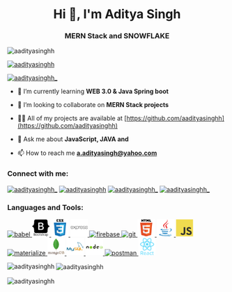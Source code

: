 

<h1 align="center">Hi 👋, I'm Aditya Singh</h1>
<h3 align="center">MERN Stack and SNOWFLAKE</h3>


<p align="left"> <img src="https://komarev.com/ghpvc/?username=aadityasinghh&label=Profile%20views&color=0e75b6&style=flat" alt="aadityasinghh" /> </p>

<p align="left"> <a href="https://github.com/ryo-ma/github-profile-trophy"><img src="https://github-profile-trophy.vercel.app/?username=aadityasinghh" alt="aadityasinghh" /></a> </p>

<p align="left"> <a href="https://twitter.com/aadityasinghh_" target="blank"><img src="https://img.shields.io/twitter/follow/aadityasinghh_?logo=twitter&style=for-the-badge" alt="aadityasinghh_" /></a> </p>

- 🌱 I’m currently learning **WEB 3.0 & Java Spring boot**

- 👯 I’m looking to collaborate on **MERN Stack projects**

- 👨‍💻 All of my projects are available at [https://github.com/aadityasinghh](https://github.com/aadityasinghh)

- 💬 Ask me about **JavaScript, JAVA and**

- 📫 How to reach me **a.adityasingh@yahoo.com**

<h3 align="left">Connect with me:</h3>
<p align="left">
<a href="https://twitter.com/aadityasinghh_" target="blank"><img align="center" src="https://raw.githubusercontent.com/rahuldkjain/github-profile-readme-generator/master/src/images/icons/Social/twitter.svg" alt="aadityasinghh_" height="30" width="40" /></a>
<a href="https://linkedin.com/in/aadityasinghh" target="blank"><img align="center" src="https://raw.githubusercontent.com/rahuldkjain/github-profile-readme-generator/master/src/images/icons/Social/linked-in-alt.svg" alt="aadityasinghh" height="30" width="40" /></a>
<a href="https://instagram.com/aadityasinghh_" target="blank"><img align="center" src="https://raw.githubusercontent.com/rahuldkjain/github-profile-readme-generator/master/src/images/icons/Social/instagram.svg" alt="aadityasinghh_" height="30" width="40" /></a>
<a href="https://www.leetcode.com/aadityasinghh_" target="blank"><img align="center" src="https://raw.githubusercontent.com/rahuldkjain/github-profile-readme-generator/master/src/images/icons/Social/leet-code.svg" alt="aadityasinghh_" height="30" width="40" /></a>
</p>

<h3 align="left">Languages and Tools:</h3>
<p align="left"> <a href="https://babeljs.io/" target="_blank" rel="noreferrer"> <img src="https://www.vectorlogo.zone/logos/babeljs/babeljs-icon.svg" alt="babel" width="40" height="40"/> </a> <a href="https://getbootstrap.com" target="_blank" rel="noreferrer"> <img src="https://raw.githubusercontent.com/devicons/devicon/master/icons/bootstrap/bootstrap-plain-wordmark.svg" alt="bootstrap" width="40" height="40"/> </a> <a href="https://www.w3schools.com/css/" target="_blank" rel="noreferrer"> <img src="https://raw.githubusercontent.com/devicons/devicon/master/icons/css3/css3-original-wordmark.svg" alt="css3" width="40" height="40"/> </a> <a href="https://expressjs.com" target="_blank" rel="noreferrer"> <img src="https://raw.githubusercontent.com/devicons/devicon/master/icons/express/express-original-wordmark.svg" alt="express" width="40" height="40"/> </a> <a href="https://firebase.google.com/" target="_blank" rel="noreferrer"> <img src="https://www.vectorlogo.zone/logos/firebase/firebase-icon.svg" alt="firebase" width="40" height="40"/> </a> <a href="https://git-scm.com/" target="_blank" rel="noreferrer"> <img src="https://www.vectorlogo.zone/logos/git-scm/git-scm-icon.svg" alt="git" width="40" height="40"/> </a> <a href="https://www.w3.org/html/" target="_blank" rel="noreferrer"> <img src="https://raw.githubusercontent.com/devicons/devicon/master/icons/html5/html5-original-wordmark.svg" alt="html5" width="40" height="40"/> </a> <a href="https://www.java.com" target="_blank" rel="noreferrer"> <img src="https://raw.githubusercontent.com/devicons/devicon/master/icons/java/java-original.svg" alt="java" width="40" height="40"/> </a> <a href="https://developer.mozilla.org/en-US/docs/Web/JavaScript" target="_blank" rel="noreferrer"> <img src="https://raw.githubusercontent.com/devicons/devicon/master/icons/javascript/javascript-original.svg" alt="javascript" width="40" height="40"/> </a> <a href="https://materializecss.com/" target="_blank" rel="noreferrer"> <img src="https://raw.githubusercontent.com/prplx/svg-logos/5585531d45d294869c4eaab4d7cf2e9c167710a9/svg/materialize.svg" alt="materialize" width="40" height="40"/> </a> <a href="https://www.mongodb.com/" target="_blank" rel="noreferrer"> <img src="https://raw.githubusercontent.com/devicons/devicon/master/icons/mongodb/mongodb-original-wordmark.svg" alt="mongodb" width="40" height="40"/> </a> <a href="https://www.mysql.com/" target="_blank" rel="noreferrer"> <img src="https://raw.githubusercontent.com/devicons/devicon/master/icons/mysql/mysql-original-wordmark.svg" alt="mysql" width="40" height="40"/> </a> <a href="https://nodejs.org" target="_blank" rel="noreferrer"> <img src="https://raw.githubusercontent.com/devicons/devicon/master/icons/nodejs/nodejs-original-wordmark.svg" alt="nodejs" width="40" height="40"/> </a> <a href="https://postman.com" target="_blank" rel="noreferrer"> <img src="https://www.vectorlogo.zone/logos/getpostman/getpostman-icon.svg" alt="postman" width="40" height="40"/> </a> <a href="https://reactjs.org/" target="_blank" rel="noreferrer"> <img src="https://raw.githubusercontent.com/devicons/devicon/master/icons/react/react-original-wordmark.svg" alt="react" width="40" height="40"/> </a> </p>

<p><img align="left" src="https://github-readme-stats.vercel.app/api/top-langs?username=aadityasinghh&show_icons=true&locale=en&layout=compact" alt="aadityasinghh" /></p>

<p>&nbsp;<img align="center" src="https://github-readme-stats.vercel.app/api?username=aadityasinghh&show_icons=true&locale=en" alt="aadityasinghh" /></p>

<p><img align="center" src="https://github-readme-streak-stats.herokuapp.com/?user=aadityasinghh&" alt="aadityasinghh" /></p>
